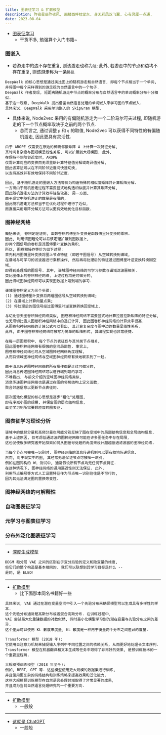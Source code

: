 ```yaml
---
title: 图表征学习 & 扩散模型
description: 昨夜星辰昨夜风, 画楼西畔桂堂东. 身无彩凤双飞翼, 心有灵犀一点通.
date: 2023-08-04
---
```


- [图表征学习](https://book.douban.com/subject/36477924/)
  - 干货不多, 勉强算个入门书籍~

### 图嵌入

- 若游走中的边不存在重复, 则该游走也称为`迹`;
  此外, 若游走中的节点和边均不存在重复,
  则该游走称为一条`路径`.

```
DeepWalk 的核心思想是通过类比图上的随机游走和自然语言, 即每个节点相当于一个单词,
并将图中每个采样得到的游走视为自然语言中的一个句子.
DeepWalk 作者发现, 短距离随机游走中节点的概率分布与自然语言中的单词概率分布十分相似.
基于这一观察, DeepWalk 提出借鉴自然语言处理的单词嵌入来学习图的节点嵌入.
具体来说, DeepWalk 采用单词嵌入的 SkipGram 模型.
```

- 具体来说, Node2vec 采用的有偏随机游走为一个二阶马尔可夫过程,
  即随机游走的下一个节点概率取决于之前的两个节点.
  - 总而言之, 通过调整 `p` 和 `q` 的取值,
    Node2vec 可以获得不同特性的有偏随机游走,
    因此更具有灵活性.

```
由于 AROPE 仅需要在原始的稀疏邻接矩阵 A 上计算一次特征分解,
其时间复杂度与图规模呈线性关系, 可以扩展到大规模图. 此外,
在保持不同阶邻近度时, AROPE
仅需计算对应的变换而无须重新计算特征值分解或奇异值分解,
因此该算法可以在不同阶邻近度间快速切换,
以支持高效并有效地保持不同阶邻近度.
```

```
因此, 基于随机游走的图嵌入方法等价为构造特殊的相似度矩阵并计算矩阵分解.
一方面由于随机游走过程不需要显式地构造相似度并计算其矩阵分解,
因此随机游走方法的计算效率往往较高; 另一方面,
由于现实中随机游走的数量是有限的,
因此随机游走方法相当于在优化过程中进行了近似,
而直接采用矩阵分解方法可以更有效地优化目标函数.
```

### 图神经网络

```
概括来说, 卷积定理证明, 函数卷积的傅里叶变换是函数傅里叶变换的乘积.
因此, 利用谱图理论可以将该定理扩展到图数据上,
即两个图信号的卷积是其图傅里叶变换的乘积.
所以, 图卷积操作等价为如下过程:
首先利用图傅里叶变换将图上节点特征 (即若干图信号) 从空域转换到谱域,
在谱域与可学习的滤波器进行乘积操作, 然后再将处理后的特征通过图傅里叶逆变换转换回空域,
即得到处理后的图信号. 其中, 谱域图神经网络的可学习参数与谱域滤波器相关.
类比图像上的卷积神经网络, 上述过程均是可微分的,
因此谱域图神经网络可以实现图数据上端到端的学习.
```

```
谱域图卷积定义为三个步骤:
(1) 通过图傅里叶变换将两组图信号从空域转换到谱域;
(2) 在谱域上计算向量点乘;
(3) 将处理后的图信号经过图傅里叶逆变换转换回空域上.
```

```
与切比雪夫图卷积神经网络类似, 图卷积神经网络不需要显式地计算拉普拉斯矩阵的特征分解,
也无须切比雪夫图卷积神经网络中的递归计算, 因此图卷积神经网络的计算效率很高.
从图卷积神经网络的计算公式可以看出, 其计算复杂度与图中边的数量呈线性关系.
此外, 由于图卷积神经网络可被写为简单的矩阵形式, 其编程实现也非常便捷.

在每一层图卷积中, 每个节点的表征仅与其邻居节点相关,
因此图卷积神经网络有很强的空间局部性. 事实上,
图卷积神经网络也可从空域图神经网络角度理解,
从而将谱域图神经网络与空域图神经网络有效地联系到了一起.
```

```
由于消息传递图神经网络的所有操作都是连续可微分的,
因此消息传递图神经网络可以进行端到端的学习.
不难看出, 与前文介绍的空域图神经网络类似,
消息传递图神经网络也是通过在图的邻居结构上定义函数,
聚合邻居信息以更新节点表征的.
```

```
层次图池化模型的核心思想是逐步"粗化"处理图,
即有序减小图的规模, 并保留图的层次结构信息,
直至学习到所需要颗粒度的图表征.
```

### 图表征学习理论分析

```
谱域中的低频分量和高频分量也可能分别反映了图在空域中的局部结构信息和全局结构信息.
基于上述原因, 仅考虑低通滤波的图神经网络可能在许多图任务中存在局限,
这也促使很多研究者开始探索如何从图信号处理的角度来设计超越低通滤波器的图神经网络.
```

```
当每个节点可被唯一识别时, 图神经网络的消息传递机制可以更有效地传递信息.
然而, 对于现实中的图, 其经常无法保证节点可被唯一识别,
例如在图同构的 WL 测试中, 通常假设所有节点均无任何节点特征.
在这种情况下, 图神经网络的通用逼近性则无法保证. 此外,
利用节点编号等方式人工设置特征作为节点唯一识别往往是不可行的,
因为其无法满足图的置换等变性.
```

### 图神经网络的可解释性

### 自动图表征学习

### 元学习与图表征学习

### 分布外泛化图表征学习

------------------

- [深度生成模型](https://book.douban.com/subject/36503836/)

```
DDGM 和分层 VAE 之间的区别在于变分后验的定义和隐变量的维度,
但它们的整个构造是基本相同的. 我们可以联想到其学习目标是什么 --
是的, 是 ELBO!
```

------------------

- [扩散模型](https://book.douban.com/subject/36489324/)
  - 比下面那本同名书籍好一些

```
具体来说, VAE 通过在潜在变量空间中引入一个先验分布来确保模型可以生成具有多样性的样本.
这个先验分布通常是高斯分布或者混合高斯分布. 在训练过程中,
VAE 尝试最大化重建数据的对数似然, 同时最小化模型学习到的潜在变量与先验分布之间的差异.
这个差异可以使用 KL 散度来度量, KL 散度是一种用于衡量两个分布之间差异的度量.
```

```
Transformer 模型 (2018 年):
它使用自注意力机制来捕捉输入序列中不同位置之间的依赖关系, 从而更好地处理长文本序列.
Transformer 模型在机器翻译和文本生成等任务中取得了非常好的效果, 是预训练技术的一个重要里程碑.

大规模预训练模型 (2018 年至今):
例如, BERT, GPT 等. 这些模型使用更大规模的数据集进行训练,
并且使用更复杂的网络结构和训练策略来提高效果和泛化能力.
这些大规模预训练模型在自然语言处理领域取得了非常显著的成果,
并且成为当前自然语言处理研究的一个重要方向.
```

------------------

- [扩散模型](https://book.douban.com/subject/36482946/)
  - 一般般

------------------

- [这就是 ChatGPT](https://book.douban.com/subject/36449803/)
  - 一般般
